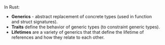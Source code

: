 In Rust:
- **Generics** - abstract replacement of concrete types (used in function and struct signatures).
- **Traits** define the behavior of generic types (to constraint generic types).
- **Lifetimes** are a variety of generics that that define the lifetime of references and how they relate to each other.

